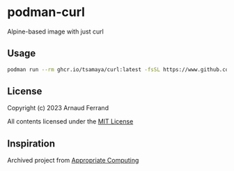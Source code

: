 # podman-curl

Alpine-based image with just curl

## Usage

```bash
podman run --rm ghcr.io/tsamaya/curl:latest -fsSL https://www.github.com/
```

## License

Copyright (c) 2023 Arnaud Ferrand

All contents licensed under the [MIT License](LICENSE)

## Inspiration

Archived project from [Appropriate Computing](https://github.com/appropriate/docker-curl)
